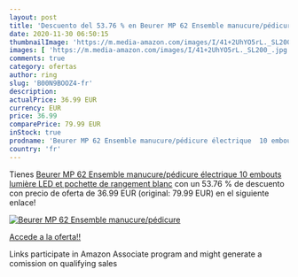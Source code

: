 ```yaml
---
layout: post
title: 'Descuento del 53.76 % en Beurer MP 62 Ensemble manucure/pédicure '
date: 2020-11-30 06:50:15
thumbnailImage: 'https://m.media-amazon.com/images/I/41+2UhYO5rL._SL200_.jpg'
images: [ 'https://m.media-amazon.com/images/I/41+2UhYO5rL._SL200_.jpg' ]
comments: true
category: ofertas
author: ring
slug: 'B00N9BOOZ4-fr'
description:
actualPrice: 36.99 EUR
currency: EUR
price: 36.99
comparePrice: 79.99 EUR
inStock: true
prodname: 'Beurer MP 62 Ensemble manucure/pédicure électrique  10 embouts  lumière LED et pochette de rangement  blanc'
country: 'fr'
---
```


Tienes [Beurer MP 62 Ensemble manucure/pédicure électrique  10 embouts  lumière LED et pochette de rangement  blanc](https://www.amazon.fr/dp/B00N9BOOZ4/?tag=tolees0d-21) con un 53.76 % de descuento con precio de oferta de 36.99 EUR (original: 79.99 EUR) en el siguiente enlace!

[![Beurer MP 62 Ensemble manucure/pédicure ](https://m.media-amazon.com/images/I/41+2UhYO5rL._SL200_.jpg)](https://www.amazon.fr/dp/B00N9BOOZ4/?tag=tolees0d-21)

[Accede a la oferta!!](https://www.amazon.fr/dp/B00N9BOOZ4/?tag=tolees0d-21)

Links participate in Amazon Associate program and might generate a comission on qualifying sales


